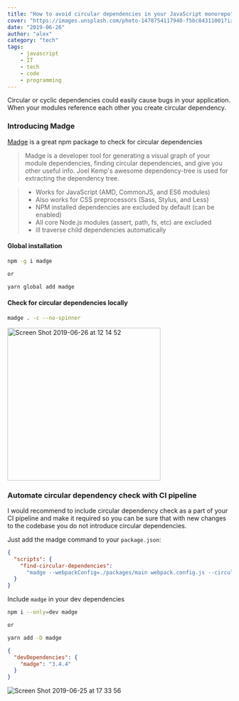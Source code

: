 ```yaml
---
title: "How to avoid circular dependencies in your JavaScript monorepo"
cover: "https://images.unsplash.com/photo-1478754117940-f5bc84311001?ixlib=rb-1.2.1&ixid=eyJhcHBfaWQiOjEyMDd9&auto=format&fit=crop&w=750&q=80%20750w"
date: "2019-06-26"
author: "alex"
category: "tech"
tags:
    - javascript
    - IT
    - tech
    - code
    - programming
---
```


Circular or cyclic dependencies could easily cause bugs in your application. When your modules reference each other you create circular dependency.

### Introducing Madge

[Madge](https://www.npmjs.com/package/madge) is a great npm package to check for circular dependencies

> Madge is a developer tool for generating a visual graph of your module dependencies, finding circular dependencies, and give you other useful info. Joel Kemp's awesome dependency-tree is used for extracting the dependency tree.

> * Works for JavaScript (AMD, CommonJS, and ES6 modules)
> * Also works for CSS preprocessors (Sass, Stylus, and Less)
> * NPM installed dependencies are excluded by default (can be enabled)
> * All core Node.js modules (assert, path, fs, etc) are excluded
> * ill traverse child dependencies automatically

#### Global installation

```bash
npm -g i madge

or

yarn global add madge
```

#### Check for circular dependencies locally

```bash
madge . -c --no-spinner
```

<img width="344" alt="Screen Shot 2019-06-26 at 12 14 52" src="https://user-images.githubusercontent.com/9251327/60172085-3bb11000-980c-11e9-820f-21c0bd368a52.png">

### Automate circular dependency check with CI pipeline

I would recommend to include circular dependency check as a part of your CI pipeline and make it required so you can be sure that with new changes to the codebase you do not introduce circular dependencies.

Just add the madge command to your `package.json`:

```json
{
  "scripts": {
    "find-circular-dependencies":
      "madge --webpackConfig=./packages/main webpack.config.js --circular --warning --no-spinner src packages"
  }
}
```

Include `madge` in your dev dependencies

```bash
npm i --only=dev madge

or

yarn add -D madge
```

```json
{
  "devDependencies": {
    "madge": "3.4.4"
  }
}
```

![Screen Shot 2019-06-25 at 17 33 56](https://user-images.githubusercontent.com/9251327/60172092-3fdd2d80-980c-11e9-8faf-cdeaef51d4a1.png)

